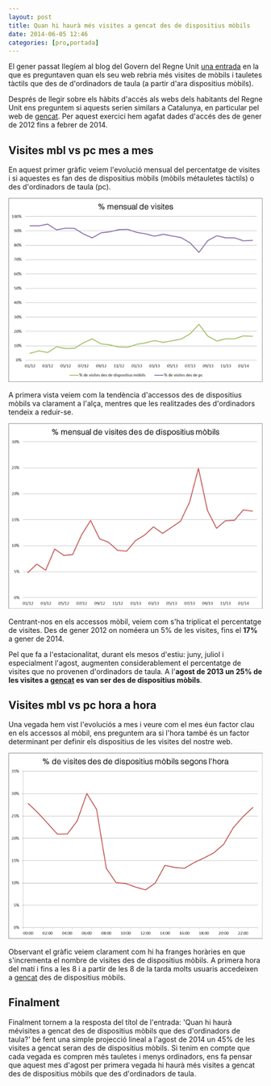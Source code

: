 ```yaml
---
layout: post
title: Quan hi haurà més visites a gencat des de dispositius mòbils
date: 2014-06-05 12:46
categories: [pro,portada]
---
```

El gener passat llegíem al blog del Govern del Regne Unit [una entrada](https://gds.blog.gov.uk/2014/01/08/when-will-more-people-visit-gov-uk-using-a-mobile-or-tablet-than-a-pc/) en la que es preguntaven quan els seu web rebria més visites de mòbils i tauletes tàctils que des de d'ordinadors de taula (a partir d'ara dispositius mòbils).  

Després de llegir sobre els hàbits d'accés als webs dels habitants del Regne Unit ens preguntem si aquests serien similars a Catalunya, en particular  pel web de [gencat](http://www.gencat.cat). Per aquest exercici hem agafat dades d'accés des de gener de 2012 fins a febrer de 2014.  

## Visites mbl vs pc mes a mes
En aquest primer gràfic veiem l'evolució mensual del percentatge de visites i si aquestes es fan des de dispositius mòbils (mòbils métauletes tàctils) o des d'ordinadors de taula (pc). 

![% visites mbl vs pc mes a mes ](/img/201406_mensual_visites.png)

A primera vista veiem com la tendència d'accessos des de dispositius mòbils va clarament a l'alça, mentres que les realitzades des d'ordinadors tendeix a reduir-se.  

![% visites mbl ](/img/201406_mensual_visites_mobil.png)

Centrant-nos en els accessos mòbil, veiem com s'ha triplicat el percentatge de visites. Des de gener 2012 on noméera un 5% de les visites, fins el **17%** a gener de 2014.  

Pel que fa a l'estacionalitat, durant els mesos d'estiu: juny, juliol i especialment l'agost, augmenten considerablement el percentatge de visites que no provenen d'ordinadors de taula. A l'**agost de 2013 un 25% de les visites a [gencat](http://www.gencat.cat) 
es van ser des de dispositius mòbils**.   

## Visites mbl vs pc hora a hora
Una vegada hem vist l'evoluciós a mes i veure com el mes éun factor clau en els accessos al mòbil, ens preguntem ara si l'hora també és un factor determinant per definir els dispositius de les visites del nostre web.  

![% visites mbl vs pc hora a hora](/img/201406_hora_visites_mobil.png)

Observant el gràfic veiem clarament com hi ha franges horàries en que s'incrementa el nombre de visites des de dispositius mòbils. A primera hora del matí i fins a les 8 i a partir de les 8 de la tarda molts usuaris accedeixen a [gencat](http://www.gencat.cat) des de dispositius mòbils.  

## Finalment
Finalment tornem a la resposta del títol de l'entrada: 'Quan hi haurà mévisites a gencat des de dispositius mòbils que des d'ordinadors de taula?' bé fent una simple projecció lineal a l'agost de 2014 un 45% de les visites a gencat seran des de dispositius mòbils. Si tenim en compte que cada vegada es compren més tauletes i menys ordinadors, ens fa pensar que aquest mes d'agost per primera vegada hi haurà més visites a gencat des de dispositius mòbils que des d'ordinadors de taula.  
